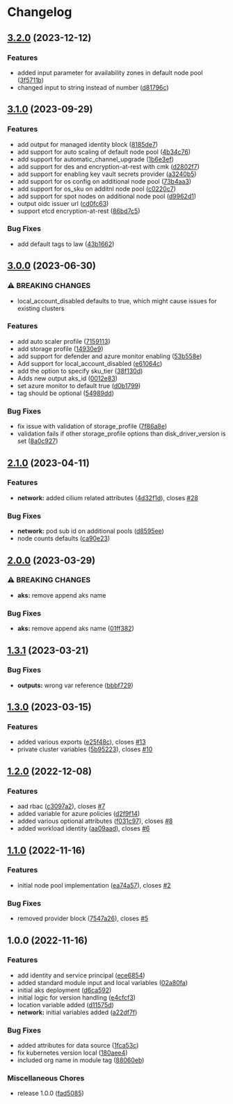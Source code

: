 # Changelog

## [3.2.0](https://github.com/amestofortytwo/terraform-azurerm-aks/compare/v3.1.0...v3.2.0) (2023-12-12)


### Features

* added input parameter for availability zones in default node pool ([3f5711b](https://github.com/amestofortytwo/terraform-azurerm-aks/commit/3f5711b186dd7643c537b27f6a86362e6dd9950d))
* changed input to string instead of number ([d81796c](https://github.com/amestofortytwo/terraform-azurerm-aks/commit/d81796c367e4acc68d77c64a71d17ee9bb83bed6))

## [3.1.0](https://github.com/amestofortytwo/terraform-azurerm-aks/compare/v3.0.0...v3.1.0) (2023-09-29)


### Features

* add output for managed identity block ([8185de7](https://github.com/amestofortytwo/terraform-azurerm-aks/commit/8185de705064ba7bd60b09c50d1e232267b16c33))
* add support for auto scaling of default node pool ([4b34c76](https://github.com/amestofortytwo/terraform-azurerm-aks/commit/4b34c765b7030579006eac88bc83d1f96942940a))
* add support for automatic_channel_upgrade ([1b6e3ef](https://github.com/amestofortytwo/terraform-azurerm-aks/commit/1b6e3efe6c0fe629470425af5c1fc17da4c90f16))
* add support for des and encryption-at-rest with cmk ([d2802f7](https://github.com/amestofortytwo/terraform-azurerm-aks/commit/d2802f7124b6464ed4ca0a8394e4a9690eb9ae6b))
* add support for enabling key vault secrets provider ([a3240b5](https://github.com/amestofortytwo/terraform-azurerm-aks/commit/a3240b56675be5565c0521ab3d5c497c9af0a996))
* add support for os config on additional node pool ([73b4aa3](https://github.com/amestofortytwo/terraform-azurerm-aks/commit/73b4aa3f60833d6fb8fff011d4fa7e81ad6cf18a))
* add support for os_sku on additnl node pool ([c0220c7](https://github.com/amestofortytwo/terraform-azurerm-aks/commit/c0220c76975c4fc4324d51bec6d4dee8a9ddb1b3))
* add support for spot nodes on additional node pool ([d9962d1](https://github.com/amestofortytwo/terraform-azurerm-aks/commit/d9962d1e23456dfe353106b564f43de876a9eebc))
* output oidc issuer url ([cd0fc63](https://github.com/amestofortytwo/terraform-azurerm-aks/commit/cd0fc6370d458634e38ff492f60d28d1018635d0))
* support etcd encryption-at-rest ([86bd7c5](https://github.com/amestofortytwo/terraform-azurerm-aks/commit/86bd7c507b436b78a4113ebdcb4de0d36407c5d0))


### Bug Fixes

* add default tags to law ([43b1662](https://github.com/amestofortytwo/terraform-azurerm-aks/commit/43b16624b6f79b2f90c755d7189b1c208587f1c6))

## [3.0.0](https://github.com/amestofortytwo/terraform-azurerm-aks/compare/v2.1.0...v3.0.0) (2023-06-30)


### ⚠ BREAKING CHANGES

* local_account_disabled defaults to true, which might cause issues for existing clusters

### Features

* add auto scaler profile ([7159113](https://github.com/amestofortytwo/terraform-azurerm-aks/commit/7159113aeb5f6336950aa9f96ea54be8d405699a))
* add storage profile ([14930e9](https://github.com/amestofortytwo/terraform-azurerm-aks/commit/14930e98d415aefb6e880b602e121a7034350168))
* add support for defender and azure monitor enabling ([53b558e](https://github.com/amestofortytwo/terraform-azurerm-aks/commit/53b558e002eae443e0addb472257602e865672ad))
* Add support for local_account_disabled ([e61064c](https://github.com/amestofortytwo/terraform-azurerm-aks/commit/e61064cac992c965cec24dd98ddb4564bab07e5a))
* add the option to specify sku_tier ([38f130d](https://github.com/amestofortytwo/terraform-azurerm-aks/commit/38f130d27e7841fe3b7259b550fead16db3b6338))
* Adds new output aks_id ([0012e83](https://github.com/amestofortytwo/terraform-azurerm-aks/commit/0012e83dd5062619593d90a1d40bb6327ffad8c9))
* set azure monitor to default true ([d0b1799](https://github.com/amestofortytwo/terraform-azurerm-aks/commit/d0b179907ec92a4456615349c52b5c77d9662402))
* tag should be optional ([54989dd](https://github.com/amestofortytwo/terraform-azurerm-aks/commit/54989dd98ac60806e2806ac649851f3d22635141))


### Bug Fixes

* fix issue with validation of storage_profile ([7f86a8e](https://github.com/amestofortytwo/terraform-azurerm-aks/commit/7f86a8eb0b75318be68881f39542c69f934a9379))
* validation fails if other storage_profile options than disk_driver_version is set ([8a0c927](https://github.com/amestofortytwo/terraform-azurerm-aks/commit/8a0c927a8133006f66cbaf8bfa388ca695bdec12))

## [2.1.0](https://github.com/amestofortytwo/terraform-azurerm-aks/compare/v2.0.0...v2.1.0) (2023-04-11)


### Features

* **network:** added cilium related attributes ([4d32f1d](https://github.com/amestofortytwo/terraform-azurerm-aks/commit/4d32f1d4818522dee03a5f8bfccf271016e17446)), closes [#28](https://github.com/amestofortytwo/terraform-azurerm-aks/issues/28)


### Bug Fixes

* **network:** pod sub id on additional pools ([d8595ee](https://github.com/amestofortytwo/terraform-azurerm-aks/commit/d8595ee561ec3a0a43213a9e668741df08a10323))
* node counts defaults ([ca90e23](https://github.com/amestofortytwo/terraform-azurerm-aks/commit/ca90e234b70ff3d51d4a41bd9966e218844a24fa))

## [2.0.0](https://github.com/amestofortytwo/terraform-azurerm-aks/compare/v1.3.1...v2.0.0) (2023-03-29)


### ⚠ BREAKING CHANGES

* **aks:** remove append aks name

### Bug Fixes

* **aks:** remove append aks name ([01ff382](https://github.com/amestofortytwo/terraform-azurerm-aks/commit/01ff382fd8796396d6db019329cb31e1ce436598))

## [1.3.1](https://github.com/amestofortytwo/terraform-azurerm-aks/compare/v1.3.0...v1.3.1) (2023-03-21)


### Bug Fixes

* **outputs:** wrong var reference ([bbbf729](https://github.com/amestofortytwo/terraform-azurerm-aks/commit/bbbf7290336dc4d7a3cb3881022cceb28d53f5d4))

## [1.3.0](https://github.com/amestofortytwo/terraform-azurerm-aks/compare/v1.2.0...v1.3.0) (2023-03-15)


### Features

* added various exports ([e25f48c](https://github.com/amestofortytwo/terraform-azurerm-aks/commit/e25f48c5b3bc4cdff20a407c03e07176a0908b92)), closes [#13](https://github.com/amestofortytwo/terraform-azurerm-aks/issues/13)
* private cluster variables ([5b95223](https://github.com/amestofortytwo/terraform-azurerm-aks/commit/5b95223535dee36d9ef911abc0a6aaa0c0a12d96)), closes [#10](https://github.com/amestofortytwo/terraform-azurerm-aks/issues/10)

## [1.2.0](https://github.com/amestofortytwo/terraform-azurerm-kubernetes/compare/v1.1.0...v1.2.0) (2022-12-08)


### Features

* aad rbac ([c3097a2](https://github.com/amestofortytwo/terraform-azurerm-kubernetes/commit/c3097a20e9831fd55f408df34f820c4b32fc967b)), closes [#7](https://github.com/amestofortytwo/terraform-azurerm-kubernetes/issues/7)
* added variable for azure policies ([d2f9f14](https://github.com/amestofortytwo/terraform-azurerm-kubernetes/commit/d2f9f1435c55f5b4dba4c248d70ea68e253504de))
* added various optional attributes ([f031c97](https://github.com/amestofortytwo/terraform-azurerm-kubernetes/commit/f031c97b2ce9a93de88125c2bc19e5fa3681ed62)), closes [#8](https://github.com/amestofortytwo/terraform-azurerm-kubernetes/issues/8)
* added workload identity ([aa09aad](https://github.com/amestofortytwo/terraform-azurerm-kubernetes/commit/aa09aadd1fcb57d9fc8c79decba2d9e47170ed63)), closes [#6](https://github.com/amestofortytwo/terraform-azurerm-kubernetes/issues/6)

## [1.1.0](https://github.com/amestofortytwo/terraform-azurerm-kubernetes/compare/v1.0.0...v1.1.0) (2022-11-16)


### Features

* initial node pool implementation ([ea74a57](https://github.com/amestofortytwo/terraform-azurerm-kubernetes/commit/ea74a579e48f7682a218482588b64ca4900dd87d)), closes [#2](https://github.com/amestofortytwo/terraform-azurerm-kubernetes/issues/2)


### Bug Fixes

* removed provider block ([7547a26](https://github.com/amestofortytwo/terraform-azurerm-kubernetes/commit/7547a26a7319cc8a908fe5b42049e2671e1ec790)), closes [#5](https://github.com/amestofortytwo/terraform-azurerm-kubernetes/issues/5)

## 1.0.0 (2022-11-16)


### Features

* add identity and service principal ([ece6854](https://github.com/amestofortytwo/terraform-azurerm-kubernetes/commit/ece68548e19f79390cde360184af00cd002fd7da))
* added standard module input and local variables ([02a80fa](https://github.com/amestofortytwo/terraform-azurerm-kubernetes/commit/02a80fad5fc939c6702547ee289a273d0169e02b))
* initial aks deployment ([d6ca592](https://github.com/amestofortytwo/terraform-azurerm-kubernetes/commit/d6ca592586639931838f0df1d3d7c26f5a4c28b1))
* initial logic for version handling ([e4cfcf3](https://github.com/amestofortytwo/terraform-azurerm-kubernetes/commit/e4cfcf38801bf987bae52ea36539e52d1a9b0feb))
* location variable added ([d11575d](https://github.com/amestofortytwo/terraform-azurerm-kubernetes/commit/d11575d8f77b32770ff454aad22f6a6b24b29033))
* **network:** initial variables added ([a22df7f](https://github.com/amestofortytwo/terraform-azurerm-kubernetes/commit/a22df7fdba8699de6cdfd31e5d1f2c6e7bb1200d))


### Bug Fixes

* added attributes for data source ([1fca53c](https://github.com/amestofortytwo/terraform-azurerm-kubernetes/commit/1fca53c4bdf30665cfa0693b5ee00f5d6008346c))
* fix kubernetes version local ([180aee4](https://github.com/amestofortytwo/terraform-azurerm-kubernetes/commit/180aee4ceef645748df7c22de565940b0fe813ae))
* included org name in module tag ([88060eb](https://github.com/amestofortytwo/terraform-azurerm-kubernetes/commit/88060eb005b49981935f38f5237943d53e257fb3))


### Miscellaneous Chores

* release 1.0.0 ([fad5085](https://github.com/amestofortytwo/terraform-azurerm-kubernetes/commit/fad50857656efc86f136dc28ff2e5f596d632225))
